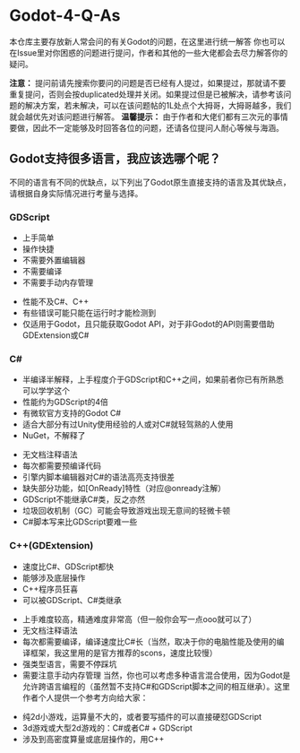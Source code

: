 # Godot-4-Q-As
本仓库主要存放新人常会问的有关Godot的问题，在这里进行统一解答
你也可以在Issue里对你困惑的问题进行提问，作者和其他的一些大佬都会去尽力解答你的疑问。  

**注意：** 提问前请先搜索你要问的问题是否已经有人提过，如果提过，那就请不要重复提问，否则会按duplicated处理并关闭。如果提过但是已被解决，请参考该问题的解决方案，若未解决，可以在该问题帖的1L处点个大拇哥，大拇哥越多，我们就会越优先对该问题进行解答。
**温馨提示：** 由于作者和大佬们都有三次元的事情要做，因此不一定能够及时回答各位的问题，还请各位提问人耐心等候与海涵。

## Godot支持很多语言，我应该选哪个呢？
不同的语言有不同的优缺点，以下列出了Godot原生直接支持的语言及其优缺点，请根据自身实际情况进行考量与选择。
### GDScript
+ 上手简单
+ 操作快捷
+ 不需要外置编辑器
+ 不需要编译
+ 不需要手动内存管理
- 性能不及C#、C++
- 有些错误可能只能在运行时才能检测到
- 仅适用于Godot，且只能获取Godot API，对于非Godot的API则需要借助GDExtension或C#

### C#
+ 半编译半解释，上手程度介于GDScript和C++之间，如果前者你已有所熟悉可以学学这个
+ 性能约为GDScript的4倍
+ 有微软官方支持的Godot C#
+ 适合大部分有过Unity使用经验的人或对C#就轻驾熟的人使用
+ NuGet，不解释了
- 无文档注释语法
- 每次都需要预编译代码
- 引擎内脚本编辑器对C#的语法高亮支持很差
- 缺失部分功能，如[OnReady]特性（对应@onready注解）
- GDScript不能继承C#类，反之亦然
- 垃圾回收机制（GC）可能会导致游戏出现无意间的轻微卡顿
- C#脚本写来比GDScript要难一些

### C++(GDExtension)
+ 速度比C#、GDScript都快
+ 能够涉及底层操作
+ C++程序员狂喜
+ 可以被GDScript、C#类继承
- 上手难度较高，精通难度非常高（但一般你会写一点ooo就可以了）
- 无文档注释语法
- 每次都需要编译，编译速度比C#长（当然，取决于你的电脑性能及使用的编译框架，我这里用的是官方推荐的scons，速度比较慢）
- 强类型语言，需要不停踩坑
- 需要注意手动内存管理
当然，你也可以考虑多种语言混合使用，因为Godot是允许跨语言编程的（虽然暂不支持C#和GDScript脚本之间的相互继承）。这里作者个人提供一个参考方向给大家：
* 纯2d小游戏，运算量不大的，或者要写插件的可以直接硬怼GDScript
* 3d游戏或大型2d游戏的：C#或者C# + GDScript
* 涉及到高密度算量或底层操作的，用C++
